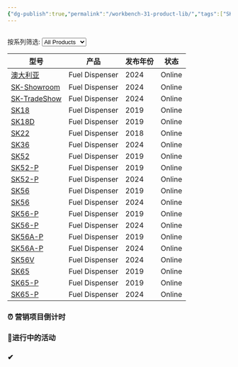 ```yaml
---
{"dg-publish":true,"permalink":"/workbench-31-product-lib/","tags":["SK-Workbench"]}
---
```


## 


<div style="margin-bottom: 1em;"><label>按系列筛选:  </label><select><option value="All Products">All Products</option><option value="Atom">Atom</option><option value="Classic">Classic</option><option value="DemoStation">DemoStation</option><option value="Prime">Prime</option><option value="Showroom">Showroom</option><option value="Skyline">Skyline</option><option value="Uniti2018">Uniti2018</option></select></div><div><table class="dataview table-view-table"><thead><tr><th>型号</th><th>产品</th><th>发布年份</th><th>状态</th></tr></thead><tbody><tr><td><a class="internal-link" href="03 Marketing/031 SANKI产品资料/Index of CustomerStation Austrilia.md">澳大利亚</a></td><td>Fuel Dispenser</td><td>2024</td><td>Online</td></tr><tr><td><a class="internal-link" href="03 Marketing/031 SANKI产品资料/Index of SK-ShowRoom 2017.md">SK-Showroom</a></td><td>Fuel Dispenser</td><td>2024</td><td>Online</td></tr><tr><td><a class="internal-link" href="03 Marketing/031 SANKI产品资料/Index of UNITI 2018.md">SK-TradeShow</a></td><td>Fuel Dispenser</td><td>2024</td><td>Online</td></tr><tr><td><a class="internal-link" href="03 Marketing/031 SANKI产品资料/Index of Atom SK18 2019.md">SK18</a></td><td>Fuel Dispenser</td><td>2019</td><td>Online</td></tr><tr><td><a class="internal-link" href="03 Marketing/031 SANKI产品资料/Index of Atom SK18D 2019.md">SK18D</a></td><td>Fuel Dispenser</td><td>2019</td><td>Online</td></tr><tr><td><a class="internal-link" href="03 Marketing/031 SANKI产品资料/Index of Classic SK22 2019.md">SK22</a></td><td>Fuel Dispenser</td><td>2018</td><td>Online</td></tr><tr><td><a class="internal-link" href="03 Marketing/031 SANKI产品资料/Index of Skyline SK36 2024.md">SK36</a></td><td>Fuel Dispenser</td><td>2024</td><td>Online</td></tr><tr><td><a class="internal-link" href="03 Marketing/031 SANKI产品资料/Index of Classic SK52 2019.md">SK52</a></td><td>Fuel Dispenser</td><td>2019</td><td>Online</td></tr><tr><td><a class="internal-link" href="03 Marketing/031 SANKI产品资料/Index of Prime SK52 2019.md">SK52-P</a></td><td>Fuel Dispenser</td><td>2019</td><td>Online</td></tr><tr><td><a class="internal-link" href="03 Marketing/031 SANKI产品资料/Index of Prime SK52 2024.md">SK52-P</a></td><td>Fuel Dispenser</td><td>2024</td><td>Online</td></tr><tr><td><a class="internal-link" href="03 Marketing/031 SANKI产品资料/Index of Classic SK56 2019.md">SK56</a></td><td>Fuel Dispenser</td><td>2019</td><td>Online</td></tr><tr><td><a class="internal-link" href="03 Marketing/031 SANKI产品资料/Index of Skyline SK56 2024.md">SK56</a></td><td>Fuel Dispenser</td><td>2024</td><td>Online</td></tr><tr><td><a class="internal-link" href="03 Marketing/031 SANKI产品资料/Index of Prime SK56 2019.md">SK56-P</a></td><td>Fuel Dispenser</td><td>2019</td><td>Online</td></tr><tr><td><a class="internal-link" href="03 Marketing/031 SANKI产品资料/Index of Prime SK56 2024.md">SK56-P</a></td><td>Fuel Dispenser</td><td>2024</td><td>Online</td></tr><tr><td><a class="internal-link" href="03 Marketing/031 SANKI产品资料/Index of Prime SK56A 2019.md">SK56A-P</a></td><td>Fuel Dispenser</td><td>2019</td><td>Online</td></tr><tr><td><a class="internal-link" href="03 Marketing/031 SANKI产品资料/Index of Prime SK56A 2024.md">SK56A-P</a></td><td>Fuel Dispenser</td><td>2024</td><td>Online</td></tr><tr><td><a class="internal-link" href="03 Marketing/031 SANKI产品资料/Index of Skyline SK56V 2024.md">SK56V</a></td><td>Fuel Dispenser</td><td>2024</td><td>Online</td></tr><tr><td><a class="internal-link" href="03 Marketing/031 SANKI产品资料/Index of Classic SK65 2019.md">SK65</a></td><td>Fuel Dispenser</td><td>2019</td><td>Online</td></tr><tr><td><a class="internal-link" href="03 Marketing/031 SANKI产品资料/Index of Prime SK65 2019.md">SK65-P</a></td><td>Fuel Dispenser</td><td>2019</td><td>Online</td></tr><tr><td><a class="internal-link" href="03 Marketing/031 SANKI产品资料/Index of Prime SK65 2024.md">SK65-P</a></td><td>Fuel Dispenser</td><td>2024</td><td>Online</td></tr></tbody></table></div>











### ⏰ 营销项目倒计时


### 🎈进行中的活动



### ✔
